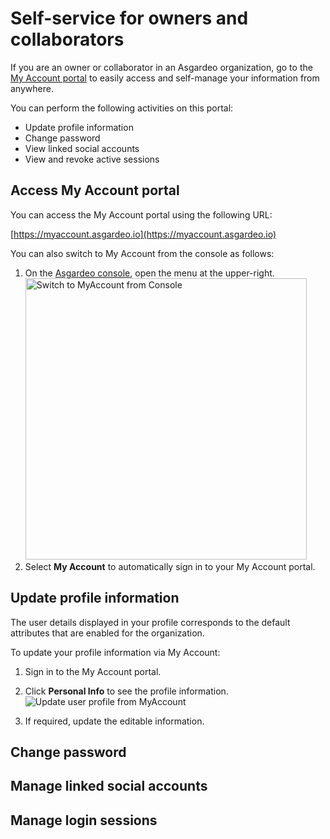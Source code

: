# Self-service for owners and collaborators

If you are an owner or collaborator in an Asgardeo organization, go to the [My Account portal](https://myaccount.asgardeo.io) to easily access and self-manage your information from anywhere.

You can perform the following activities on this portal:
- Update profile information
- Change password
- View linked social accounts
- View and revoke active sessions

## Access My Account portal

You can access the My Account portal using the following URL:

[https://myaccount.asgardeo.io](https://myaccount.asgardeo.io)

You can also switch to My Account from the console as follows:

1. On the [Asgardeo console](https://console.asgardeo.io), open the menu at the upper-right.
    <img :src="$withBase('/assets/img/guides/organization/self-service/myaccount/switch-to-myaccount.png')" width="450" alt="Switch to MyAccount from Console">
2. Select **My Account** to automatically sign in to your My Account portal.

## Update profile information

The user details displayed in your profile corresponds to the default attributes that are enabled for the organization. 

To update your profile information via My Account:

1. Sign in to the My Account portal.
2. Click **Personal Info** to see the profile information.
   <img :src="$withBase('/assets/img/guides/organization/self-service/myaccount/update-profile-info.png')" alt="Update user profile from MyAccount">

3. If required, update the editable information. 


## Change password 
<CommonGuide guide='guides/fragments/self-service/change-password.md'/>

## Manage linked social accounts
<CommonGuide guide='guides/fragments/self-service/manage-linked-social-accounts.md'/>

## Manage login sessions
<CommonGuide guide='guides/fragments/self-service/manage-login-sessions.md'/>
